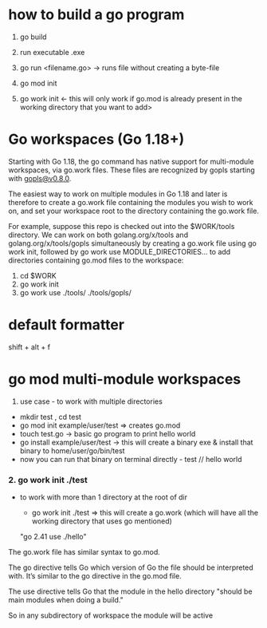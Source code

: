 # how to build a go program

1. go build <filename>
2. run executable <filename>.exe
3. go run <filename.go> -> runs file without creating a byte-file

4. go mod init <path of module>
5. go work init <directory-path> <- this will only work if go.mod is already present in the working directory that you want to add>

# Go workspaces (Go 1.18+)

Starting with Go 1.18, the go command has native support for multi-module workspaces, via go.work files. These files are recognized by gopls starting with gopls@v0.8.0.

The easiest way to work on multiple modules in Go 1.18 and later is therefore to create a go.work file containing the modules you wish to work on, and set your workspace root to the directory containing the go.work file.

For example, suppose this repo is checked out into the $WORK/tools directory. We can work on both golang.org/x/tools and golang.org/x/tools/gopls simultaneously by creating a go.work file using go work init, followed by go work use MODULE_DIRECTORIES... to add directories containing go.mod files to the workspace:

1. cd $WORK
2. go work init
3. go work use ./tools/ ./tools/gopls/

# default formatter

shift + alt + f

# go mod multi-module workspaces

1. use case - to work with multiple directories

- mkdir test , cd test
- go mod init example/user/test => creates go.mod
- touch test.go -> basic go program to print hello world
- go install example/user/test -> this will create a binary exe & install that binary to home/user/go/bin/test
- now you can run that binary on terminal directly - test // hello world

### 2. go work init ./test

- to work with more than 1 directory
  at the root of dir

  - go work init ./test => this will create a go.work (which will have all the working directory that uses go mentioned)

  "go 2.41
  use ./hello"

The go.work file has similar syntax to go.mod.

The go directive tells Go which version of Go the file should be interpreted with. It’s similar to the go directive in the go.mod file.

The use directive tells Go that the module in the hello directory "should be main modules when doing a build."

So in any subdirectory of workspace the module will be active
